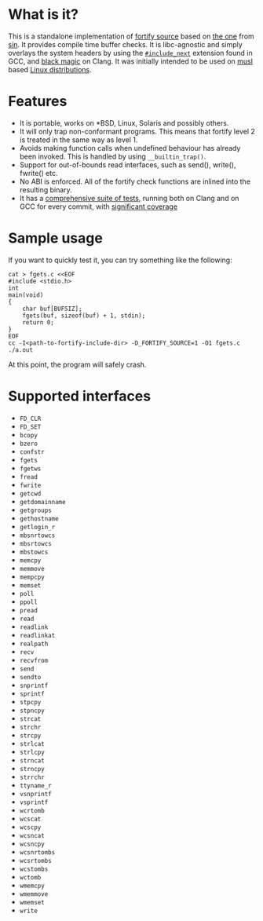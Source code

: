 # What is it?

This is a standalone implementation of
[fortify source]( http://gcc.gnu.org/ml/gcc-patches/2004-09/msg02055.html )
based on [the one](https://git.2f30.org/fortify-headers/) from
[sin](https://u.2f30.org/sin/). It provides compile time buffer checks.
It is libc-agnostic and simply overlays the system headers by using the
[`#include_next`](https://gcc.gnu.org/onlinedocs/cpp/Wrapper-Headers.html)
extension found in GCC, and
[black magic](https://github.com/jvoisin/fortify-headers/commit/fe149628eaae9748be08815d726cc56e8e492c73)
on Clang. It was initially intended to be used on
[musl](http://www.musl-libc.org/) based
[Linux distributions](https://git.alpinelinux.org/aports/commit/?id=067a4f28825478911bb62be3b8da758d9722753e).


# Features

- It is portable, works on *BSD, Linux, Solaris and possibly others.
- It will only trap non-conformant programs.  This means that fortify
  level 2 is treated in the same way as level 1.
- Avoids making function calls when undefined behaviour has already been
  invoked.  This is handled by using `__builtin_trap()`.
- Support for out-of-bounds read interfaces, such as send(), write(),
  fwrite() etc.
- No ABI is enforced.  All of the fortify check functions are inlined
  into the resulting binary.
- It has a [comprehensive suite of tests](https://github.com/jvoisin/fortify-headers/tree/master/tests),
  running both on Clang and on GCC for every commit, with
  [significant coverage](https://jvoisin.github.io/fortify-headers/)


# Sample usage

If you want to quickly test it, you can try something like the following:

```
cat > fgets.c <<EOF
#include <stdio.h>
int
main(void)
{
	char buf[BUFSIZ];
	fgets(buf, sizeof(buf) + 1, stdin);
	return 0;
}
EOF
cc -I<path-to-fortify-include-dir> -D_FORTIFY_SOURCE=1 -O1 fgets.c
./a.out
```

At this point, the program will safely crash.


# Supported interfaces

- `FD_CLR`
- `FD_SET`
- `bcopy`
- `bzero`
- `confstr`
- `fgets`
- `fgetws`
- `fread`
- `fwrite`
- `getcwd`
- `getdomainname`
- `getgroups`
- `gethostname`
- `getlogin_r`
- `mbsnrtowcs`
- `mbsrtowcs`
- `mbstowcs`
- `memcpy`
- `memmove`
- `mempcpy`
- `memset`
- `poll`
- `ppoll`
- `pread`
- `read`
- `readlink`
- `readlinkat`
- `realpath`
- `recv`
- `recvfrom`
- `send`
- `sendto`
- `snprintf`
- `sprintf`
- `stpcpy`
- `stpncpy`
- `strcat`
- `strchr`
- `strcpy`
- `strlcat`
- `strlcpy`
- `strncat`
- `strncpy`
- `strrchr`
- `ttyname_r`
- `vsnprintf`
- `vsprintf`
- `wcrtomb`
- `wcscat`
- `wcscpy`
- `wcsncat`
- `wcsncpy`
- `wcsnrtombs`
- `wcsrtombs`
- `wcstombs`
- `wctomb`
- `wmemcpy`
- `wmemmove`
- `wmemset`
- `write`
